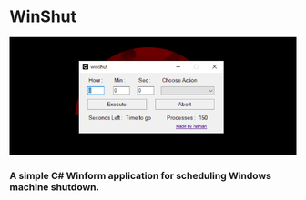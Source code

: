 # WinShut
![Image](https://github.com/evilprince2009/WinShut/blob/main/Screenshot_1.png)
### A simple C# Winform application for scheduling Windows machine shutdown.
